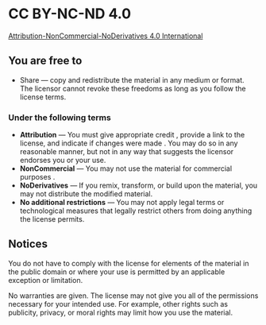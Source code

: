 # CC BY-NC-ND 4.0

[Attribution-NonCommercial-NoDerivatives 4.0 International
](https://creativecommons.org/licenses/by-nc-nd/4.0/)

## You are free to

- Share — copy and redistribute the material in any medium or format. The licensor cannot revoke these freedoms as long as you follow the license terms.

### Under the following terms

- **Attribution** — You must give appropriate credit , provide a link to the license, and indicate if changes were made . You may do so in any reasonable manner, but not in any way that suggests the licensor endorses you or your use.
- **NonCommercial** — You may not use the material for commercial purposes .
- **NoDerivatives** — If you remix, transform, or build upon the material, you may not distribute the modified material.
- **No additional restrictions** — You may not apply legal terms or technological measures that legally restrict others from doing anything the license permits.

## Notices

You do not have to comply with the license for elements of the material in the public domain or where your use is permitted by an applicable exception or limitation.

No warranties are given. The license may not give you all of the permissions necessary for your intended use. For example, other rights such as publicity, privacy, or moral rights may limit how you use the material.
